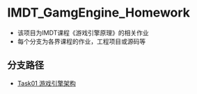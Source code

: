 # IMDT_GamgEngine_Homework

- 该项目为IMDT课程《游戏引擎原理》的相关作业
- 每个分支为各界课程的作业，工程项目或源码等 

## 分支路径

- [Task01 游戏引擎架构](https://github.com/Shuopeng98/IMDT_GamgEngine_Homework/tree/Task01)